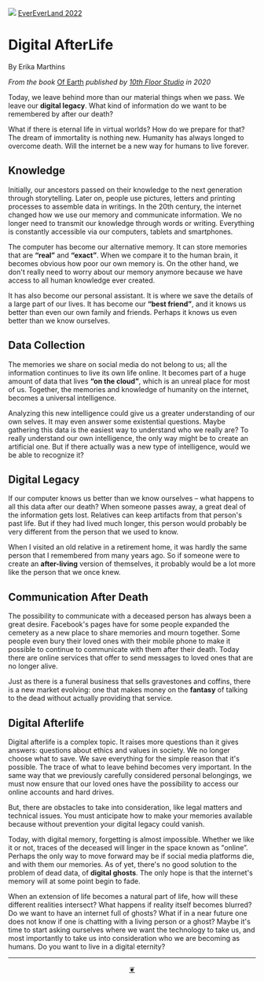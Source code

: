 [![](https://pushme-pullyou.github.io/tootoo-2022/assets/icons/mark-github.svg )](https://github.com/evereverland/2022/ "Source code on GitHub" ) [EverEverLand 2022]( https://evereverland.github.io/2022/ "Home page" )

# Digital AfterLife

By Erika Marthins

_From the book_ [Of Earth]( https://10thfloor.studio/OF-EARTH ) _published by [10th Floor Studio]( https://10thfloor.studio/ ) in 2020_


Today, we leave behind more than our material things when we pass. We leave our **digital legacy**. What kind of information do we want to be remembered by after our death?

What if there is eternal life in virtual worlds? How do we prepare for that? The dream of immortality is nothing new. Humanity has always longed to overcome death. Will the internet be a new way for humans to live forever.

## Knowledge
Initially, our ancestors passed on their knowledge to the next generation through storytelling. Later on, people use pictures, letters and printing processes to assemble data in writings. In the 20th century, the internet changed how we use our memory and communicate information. We no longer need to transmit our knowledge through words or writing. Everything is constantly accessible via our computers, tablets and smartphones.

The computer has become our alternative memory. It can store memories that are **“real”** and **“exact”**. When we compare it to the human brain, it becomes obvious how poor our own memory is. On the other hand, we don't really need to worry about our memory anymore because we have access to all human knowledge ever created.

It has also become our personal assistant. It is where we save the details of a large part of our lives. It has become our **“best friend”**, and it knows us better than even our own family and friends. Perhaps it knows us even better than we know ourselves.

## Data Collection
The memories we share on social media do not belong to us; all the information continues to live its own life online. It becomes part of a huge amount of data that lives **“on the cloud”**, which is an unreal place for most of us. Together, the memories and knowledge of humanity on the internet, becomes a universal intelligence.

Analyzing this new intelligence could give us a greater understanding of our own selves. It may even answer some existential questions. Maybe gathering this data is the easiest way to understand who we really are? To really understand our own intelligence, the only way might be to create an artificial one. But if there actually was a new type of intelligence, would we be able to recognize it?


## Digital Legacy
If our computer knows us better than we know ourselves – what happens to all this data after our death? When someone passes away, a great deal of the information gets lost. Relatives can keep artifacts from that person's past life. But if they had lived much longer, this person would probably be very different from the person that we used to know.

When I visited an old relative in a retirement home, it was hardly the same person that I remembered from many years ago. So if someone were to create an **after-living** version of themselves, it probably would be a lot more like the person that we once knew.

## Communication After Death
The possibility to communicate with a deceased person has always been a great desire. Facebook's pages have for some people expanded the cemetery as a new place to share memories and mourn together. Some people even bury their loved ones with their mobile phone to make it possible to continue to communicate with them after their death. Today there are online services that offer to send messages to loved ones that are no longer alive.

Just as there is a funeral business that sells gravestones and coffins, there is a new market evolving: one that makes money on the **fantasy** of talking to the dead without actually providing that service.

## Digital Afterlife
Digital afterlife is a complex topic. It raises more questions than it gives answers: questions about ethics and values in society. We no longer choose what to save. We save everything for the simple reason that it's possible. The trace of what to leave behind becomes very important. In the same way that we previously carefully considered personal belongings, we must now ensure that our loved ones have the possibility to access our online accounts and hard drives.

But, there are obstacles to take into consideration, like legal matters and technical issues. You must anticipate how to make your memories available because without prevention your digital legacy could vanish.

Today, with digital memory, forgetting is almost impossible. Whether we like it or not, traces of the deceased will linger in the space known as "online”. Perhaps the only way to move forward may be if social media platforms die, and with them our memories. As of yet, there's no good solution to the problem of dead data, of **digital ghosts**. The only hope is that the internet's memory will at some point begin to fade.

When an extension of life becomes a natural part of life, how will these different realities intersect? What happens if reality itself becomes blurred? Do we want to have an internet full of ghosts? What if in a near future one does not know if one is chatting with a living person or a ghost? Maybe it's time to start asking ourselves where we want the technology to take us, and most importantly to take us into consideration who we are becoming as humans. Do you want to live in a digital eternity?

***

<center title="Hello! Click me to go up to the top" ><a class=aDingbat href=javascript:window.scrollTo(0,0);> ❦ </a></center>
